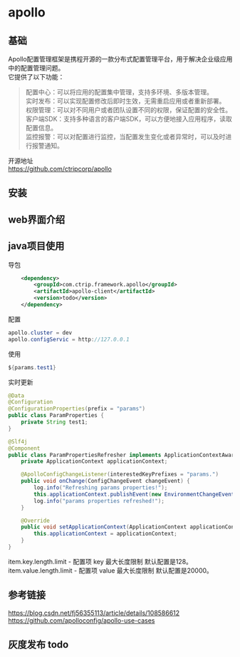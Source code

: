 # apollo

## 基础
Apollo配置管理框架是携程开源的一款分布式配置管理平台，用于解决企业级应用中的配置管理问题。\
它提供了以下功能：
> 配置中心：可以将应用的配置集中管理，支持多环境、多版本管理。\
> 实时发布：可以实现配置修改后即时生效，无需重启应用或者重新部署。\
> 权限管理：可以对不同用户或者团队设置不同的权限，保证配置的安全性。\
> 客户端SDK：支持多种语言的客户端SDK，可以方便地接入应用程序，读取配置信息。\
> 监控报警：可以对配置进行监控，当配置发生变化或者异常时，可以及时进行报警通知。


开源地址\
https://github.com/ctripcorp/apollo

## 安装
## web界面介绍
## java项目使用
导包
```xml
    <dependency>
        <groupId>com.ctrip.framework.apollo</groupId>
        <artifactId>apollo-client</artifactId>
        <version>todo</version>
    </dependency>
```
配置
```java
apollo.cluster = dev
apollo.configServic = http://127.0.0.1
```
使用
```java
${params.test1}
```

实时更新

```java
@Data
@Configuration
@ConfigurationProperties(prefix = "params")
public class ParamProperties {
    private String test1;
}
```

```java
@Slf4j
@Component
public class ParamPropertiesRefresher implements ApplicationContextAware {
    private ApplicationContext applicationContext;

    @ApolloConfigChangeListener(interestedKeyPrefixes = "params.")
    public void onChange(ConfigChangeEvent changeEvent) {
        log.info("Refreshing params properties!");
        this.applicationContext.publishEvent(new EnvironmentChangeEvent(changeEvent.changedKeys()));
        log.info("params properties refreshed!");
    }

    @Override
    public void setApplicationContext(ApplicationContext applicationContext) throws BeansException {
        this.applicationContext = applicationContext;
    }
}
```

item.key.length.limit - 配置项 key 最大长度限制 默认配置是128。\
item.value.length.limit - 配置项 value 最大长度限制 默认配置是20000。

## 参考链接
<https://blog.csdn.net/fj56355113/article/details/108586612>\
<https://github.com/apolloconfig/apollo-use-cases>


## 灰度发布 todo